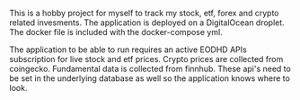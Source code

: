 This is a hobby project for myself to track my stock, etf, forex and crypto related invesments. The application is deployed on a DigitalOcean droplet. The docker file is included with the docker-compose yml.

The application to be able to run requires an active EODHD APIs subscription for live stock and etf prices. Crypto prices are collected from coingecko. Fundamental data is collected from finnhub. These api's need to be set in the underlying database as well so the application knows where to look.
